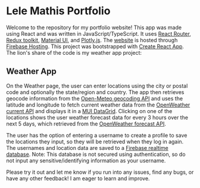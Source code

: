 # Lele Mathis Portfolio
Welcome to the repository for my portfolio website! This app was made using React and was written in JavaScript/TypeScript. It uses [React Router](https://reactrouter.com/en/main), [Redux toolkit](https://redux-toolkit.js.org/), [Material UI](https://mui.com/), and [Plotly.js](https://plotly.com/javascript/react/). The [website](https://lele-mathis-portfolio.web.app/) is hosted through [Firebase Hosting](https://firebase.google.com/products/hosting).
This project was bootstrapped with [Create React App](https://github.com/facebook/create-react-app). The lion's share of the code is my weather app project:

## Weather App

On the Weather page, the user can enter locations using the city or postal code and optionally the state/region and country. The app then retrieves geocode information from the [Open-Meteo geocoding API](https://open-meteo.com/en/docs/geocoding-api) and uses the latitude and longitude to fetch current weather data from the [OpenWeather current API](https://openweathermap.org/current) and displays it in a [MUI DataGrid](https://mui.com/x/react-data-grid/). Clicking on one of the locations shows the user weather forecast data for every 3 hours over the next 5 days, which retrieved from the [OpenWeather forecast API](https://openweathermap.org/forecast5).

The user has the option of entering a username to create a profile to save the locations they input, so they will be retrieved when they log in again. The usernames and location data are saved to a [Firebase realtime database](https://firebase.google.com/products/realtime-database). Note: This database is not secured using authentication, so do not input any sensitive/identifying information as your username.

Please try it out and let me know if you run into any issues, find any bugs, or have any other feedback! I am eager to learn and improve.

